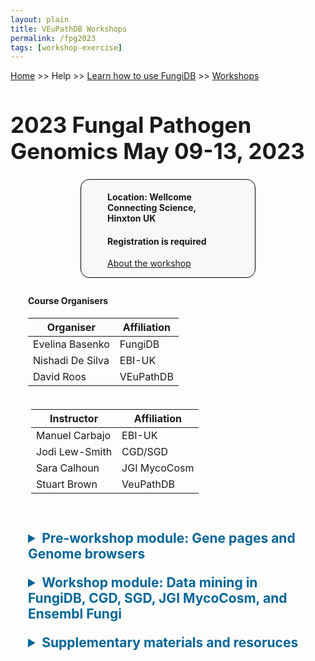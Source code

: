 ```yaml
---
layout: plain
title: VEuPathDB Workshops
permalink: /fpg2023
tags: [workshop-exercise]
---
```

<style>
  h1 {
    font-size: 2.5em;
  }
  div.contents {
    margin-left: 1em;
    margin-bottom: 3em;
  }
  
  div.workshop {
    margin: 2em 1em;
  }

details summary, details ul {
  margin-top: 1em;
}
details summary {
  font-size: 150%;
  color: #069;
}
details p, details table {
  margin-left: 2em;
}
details table {
  margin-right: 6em;
}

table {
  margin-top: 1em;
  border-collapse: collapse;
}
/*
table, th, td {
  border: 1px solid black;
  padding: 0.5em;
}
*/
tr.break td {
  background-color: #DCDCDC;
}

table.hor-minimalist-a {
  text-align: left;
}
table.hor-minimalist-a th {
  font-size: 110%;
  font-weight: 400;
  color: #039;
  border-top: 0;
  border-bottom: 2px solid #6678b1;
  padding: 0.5em;
  text-align: left;
}
table.hor-minimalist-a tr {
  border-bottom: 1px solid #ddd;
}
table.hor-minimalist-a tr:hover td {
  color: #039; 
}
table.hor-minimalist-a tr.other td {
  background-color: #fafafa;         
}
table.hor-minimalist-a tbody {
  display: table-row-group;
  vertical-align: middle;
  border-color: inherit;
}
table.hor-minimalist-a td {
  color: #669; 
  padding: 0.5em 0.5em 0.5em;
  vertical-align: middle;
}
table.hor-minimalist-a tfoot {
  font-size: 90%;
}
table.hor-minimalist-a tfoot tr {
  border:0;
}
th.time {
  width: 20%;
}
th.event {
  width: 40%;
}
th.author {
  width: 20%;
}
th.recording {
  width: 20%;
}
div.centered-title {
    border: 1px solid black;
    border-radius: 1em;
    text-align: left;
    margin-left: 8em;
    margin-right: 8em;
    background: #F8F8F8;
    padding-left: 3em;
    padding-right: 3em;
}
div.instructor-table {
       text-align : left;
       padding-left: 5px;
       padding-right: 5px;
       padding-top: 5px;
       padding-bottom: 5px;
}
</style>

<p><a href="/">Home</a> >> Help >> 
   <a href="/a/app/static-content/landing.html">Learn how to use FungiDB</a> >> 
   <a href="/a/app/static-content/workshops.html">Workshops</a></p>

<h1>2023 Fungal Pathogen Genomics May 09-13, 2023</h1>
    
<div class="static-content">


  <div class="centered-title">        
    <p><h4>Location: Wellcome Connecting Science, Hinxton UK</h4></p>           
    <p><h4>Registration is required</h4></p>
    <p><a href="https://coursesandconferences.wellcomeconnectingscience.org/event/fungal-pathogen-genomics-20230509/">About the workshop</p>  
  </div>

  <div class="contents">

  <div class="anchor"><a name="fpg2023"></a></div>
  <div class="workshop">

  <h4>Course Organisers</h4>
  
  <div class="organiser-table">
  <table>
      <thead>
        <tr>
          <th>Organiser</th>
          <th>Affiliation</th>
        </tr>
      </thead>
      <tbody>
        <tr>
          <td>Evelina Basenko</td>
          <td>FungiDB</td>
        </tr>  
        <tr>
          <td>Nishadi De Silva</td>
          <td>EBI-UK</td>
        </tr>  
        <tr>
          <td>David Roos</td>
          <td>VEuPathDB</td>
        </tr>    
        </tbody>
    </table>
    </div>

  <div class="instructor-table">
    <table>
      <thead>
        <tr>
          <th>Instructor</th>
          <th>Affiliation</th>
        </tr>
      </thead>
      <tbody>
        <tr>
          <td>Manuel Carbajo</td>
          <td>EBI-UK</td>
        </tr>  
        <tr>
          <td>Jodi Lew-Smith</td>
          <td>CGD/SGD</td>
        </tr>  
        <tr>
          <td>Sara Calhoun</td>
          <td>JGI MycoCosm</td>
        </tr>    
        <tr>
          <td>Stuart Brown</td>
          <td>VeuPathDB</td>
        </tr>
      </tbody>
    </table>
    </div>
  <br>
  
  <details closed>
      <summary><b>Pre-workshop module: Gene pages and Genome browsers</b></summary>
      <ul>
        <li><a href="{{'/documents/2023hinxtonfungal/1_SGD_mainpage_anatomy.pdf' | absolute_url}}">SGD main page anatomy</a></li>
        <li><a href="{{'/documents/2023hinxtonfungal/2_SGD_Gene_Pages.pdf' | absolute_url}}">SGD Gene pages</a></li>
        <li><a href="{{'/documents/2023hinxtonfungal/3_CGD_mainpage_anatomy.pdf' | absolute_url}}">CGD main page anatomy</a></li>
        <li><a href="{{'/documents/2023hinxtonfungal/4_CGD_Gene_Pages.pdf' | absolute_url}}">CGD Gene pages</a></li>
        <li><a href="{{'/documents/2023hinxtonfungal/4_SGD_CGD_Browsers_JBrowse.pdf' | absolute_url}}">SGD and CGD Genome browsers JBrowse</a></li>
        <li><a href="{{'/documents/2023hinxtonfungal/5_Anatomy_of_Ensembl_Fungi.pdf' | absolute_url}}">Anatomy of Ensembl Fungi</a></li>
        <li><a href="{{'/documents/2023hinxtonfungal/6_Ensembl_Fungi_Genepages_genome_browser_exercises.pdf' | absolute_url}}">Ensembl Fungi: Gene pages and genome browser</a></li>
        <li><a href="{{'/documents/2023hinxtonfungal/FungiDB_main_page.pdf' | absolute_url}}">FungiDB main page anatomy</a></li>
        <li><a href="{{'/documents/2023hinxtonfungal/FungiDB_Exploring_the_gene_record_pages.pdf' | absolute_url}}">FungiDB site search</a></li>
        <li><a href="{{'/documents/2023hinxtonfungal/FungiDB_Exploring_JBrowse.pdf' | absolute_url}}">FungiDB Navigating gene record pages</a></li>
        <li><a href="{{'/documents/2023hinxtonfungal/10_AnatomyOfMycoCosm_2023.pdf' | absolute_url}}">Anatomy of JGI MycoCosm</a></li>
     </ul>
     <p><a href="{{'/documents/2023hinxtonfungal/FPG2023_Introductory_module.pdf' | absolute_url}}">All pre-workshop module exercises</a></p>
    </details>
    <details closed>
      <summary><b>Workshop module: Data mining in FungiDB, CGD, SGD, JGI MycoCosm, and Ensembl Fungi</b></summary>
      <ul>  
        <li>Database Queries
           <ul>
            <li><a href="{{'/documents/2023hinxtonfungal/1_FungiDB_Advanced_Search_Strategies.pdf' | absolute_url}}">FungiDB: Advanced search strategies</a></li>
            <li><a href="{{'/documents/2023hinxtonfungal/2_SGD_Search_Strategies_YeastMine.pdf' | absolute_url}}">SGD: Search strategies in YeastMine</a></li>
            <li><a href="{{'/documents/2023hinxtonfungal/3_Database search_BioMart.pdf' | absolute_url}}">Ensembl Fungi: Database search in BioMart</a></li>
            <li><a href="{{'/documents/2023hinxtonfungal/3_Database search_Molecular_interactions.pdf' | absolute_url}}">Ensembl Fungi: Molecular interactions</a></li>
           </ul>
        </li><br>
        <li>Database Queries: Transcriptomics and Proteomics
           <ul>
            <li><a href="{{'/documents/2023hinxtonfungal/1_RNAseq_data_trackhubs.pdf' | absolute_url}}">Ensembl Fungi: RNA-Seq data (trackhubs)</a></li>
            <li><a href="{{'/documents/2023hinxtonfungal/2_SGD_Expression_tools_SPELL.pdf' | absolute_url}}">SGD Expression tools: SPELL</a></li>
            <li><a href="{{'/documents/2023hinxtonfungal/3_FungiDB_Transcriptomics_Proteomics.pdf' | absolute_url}}">FungiDB: Transcriptomics and Proteomics</a></li>
            <li><a href="{{'/documents/2023hinxtonfungal/4_Assessing_gene_models_Apollo.pdf' | absolute_url}}">FungiDB: Assessing gene models in Apollo</a></li>
           </ul>
        </li><br>
        <li>Database Queries: SNPs and variants
           <ul>
            <li><a href="{{'/documents/2023hinxtonfungal/1_SGD_Variant_Viewer.pdf' | absolute_url}}">SGD: Variant Viewer</a></li>
            <li><a href="{{'/documents/2023hinxtonfungal/2_FungiDB_SNPs_CNVs.pdf' | absolute_url}}">FungiDB: SNPs and CNVs</a></li>
            <li><a href="{{'/documents/2023hinxtonfungal/3_Ensembl_Fungi_Variation_exercises.pdf' | absolute_url}}">Ensembl Fungi: Variation exercises</a></li>
           </ul>
        </li><br>
        <li>Database Queries: Comparative Genomics and Orthology, Evolutionary analysis and cross species inference
           <ul>
            <li><a href="{{'/documents/2023hinxtonfungal/1_Comparative genomics_WGA.pdf' | absolute_url}}">Ensembl Fungi: Comparative genomics (WGA)</a></li>
            <li><a href="{{'/documents/2023hinxtonfungal/2_MycoCosm_CAZymes.pdf' | absolute_url}}">JGI MycoCosm: CAZymes</a></li>
            <li><a href="{{'/documents/2023hinxtonfungal/3_MycoCosm_Synteny.pdf' | absolute_url}}">JGI MycoCosm: synteny</a></li>
            <li><a href="{{'/documents/2023hinxtonfungal/4_Exploring_protein_domains_clusters_in_Ensembl_and_MycoCosm.pdf' | absolute_url}}">Mining data across Ensembl Fungi and JGI MycoCosm</a></li>
            <li><a href="{{'/documents/2023hinxtonfungal/5_SGD_CGD_predicting_fungal_biology.pdf' | absolute_url}}">Predicting fungal biology with SGD/CGD</a></li>
            <li><a href="{{'/documents/2023hinxtonfungal/6_Ensembl_Evolutionary_Analysis.pdf' | absolute_url}}">Ensembl FUngi:Evolutionary Analysis</a></li>
            <li><a href="{{'/documents/2023hinxtonfungal/7_FungiDB_MycoCosm_Ensembl_JBrowse_synteny_SC_LM_revised.pdf' | absolute_url}}">Comparative genomics: FungiDB, MycoCosm, Ensembl Fungi</a></li>
            <li><a href="{{'/documents/2023hinxtonfungal/8_FungiDB_Orthology_Phyletic_Patterns.pdf' | absolute_url}}">FungiDB: Orthology and Phyletic Patterns</a></li>
           </ul>
        </li><br>
        <li>Mapping RNA-Seq and SNP Data in Galaxy, Part 1
           <ul>
           <li><a href="{{'/documents/2023hinxtonfungal/NGS_lecture.pdf' | absolute_url}}">Introduction to Next Generation Sequencing</a></li>
            <li><a href="{{'/documents/2023hinxtonfungal/RNA_Seq_Part1.pdf' | absolute_url}}">FungiDB: RNA-Seq mapping in Galaxy, Part1</a></li>
            <li><a href="{{'/documents/2023hinxtonfungal/SNP_Mapping_1.pdf' | absolute_url}}">FungiDB: SNP mapping in Galaxy, Part1</a></li>
           </ul>
        </li><br>
        <li>Database Queries: Enrichment analysis
           <ul>
            <li><a href="{{'/documents/2023hinxtonfungal/1_SGD_GO_Slim_Mapper.pdf' | absolute_url}}">SGD: GO Slim Mapper</a></li>
            <li><a href="{{'/documents/2023hinxtonfungal/2_CGD_GO_Term_Finder.pdf' | absolute_url}}">CGD: GO Term Finder</a></li>
            <li><a href="{{'/documents/2023hinxtonfungal/3_FungiDB_GO Enrichment.pdf' | absolute_url}}">FungiDB: GO Enrichment</a></li>
           </ul>
        </li><br>
        <li>Mapping RNA-Seq and SNP Data in Galaxy, Part 2
           <ul>
            <li><a href="{{'/documents/2023hinxtonfungal/RNA_Seq_Galaxy_Part 2.pdf' | absolute_url}}">FUngiDB: RNA-Seq mapping in Galaxy, Part 2</a></li>
            <li><a href="{{'/documents/2023hinxtonfungal/SNP_Mapping_2.pdf' | absolute_url}}">FungiDB: SNP Mapping in Galaxy, Part 2</a></li>
           </ul>
        </li><br>
        <li>Database Queries: Functional analysis: Pathways and metabolites
           <ul>
            <li><a href="{{'/documents/2023hinxtonfungal/1_MycoCosm_KEGG_Browser.pdf.pdf' | absolute_url}}">MycoCosm: KEGG Browser</a></li>
            <li><a href="{{'/documents/2023hinxtonfungal/2_MycoCosm_SecondaryMetabolismClusters.pdf' | absolute_url}}">MycoCosm: Secondary Metabolism Clusters Browser</a></li>
            <li><a href="{{'/documents/2023hinxtonfungal/3_FungiDB_MycoCosm_Secondary metabolites.pdf' | absolute_url}}">FungiDB and MycoCosm: Secondary metabolites</a></li>
          </ul>
        </li><br>
      </ul>
    </details>

<details closed>
      <summary><b>Supplementary materials and resoruces</b></summary>
      <ul>
        <li><a href="{{'/documents/2021hinxtonfungal/JGI_ManualCuration_2023.pdf' | absolute_url}}">JGI manual curation</a></li>
        <li><a href="{{'/documents/2021hinxtonfungal/VEuPathDB_ Apollo_functional_annotation_26_10_2021.pdf' | absolute_url}}">VEuPathDB/Apollo: functional annotation</a></li>
        <li><a href="{{'/documents/2021hinxtonfungal/VEuPathDB_Apollo_structural_annotation_13_02_2023.pdf' | absolute_url}}">VEuPathDB/Apollo: structural annotation</a></li>
     </ul>
     <p><a href="{{'/documents/2023hinxtonfungal/FPG2023_Manual.pdf' | absolute_url}}">All FPG2023 workshop module exercises</a></p>
     <p><a href="https://github.com/WCSCourses/fungpathgeno">Wellcome Connecting Science GitHub repository with all materials</a><br></p>

    </details>
    <br> 

  </div>
</div>  <!-- class workshop -->

</div>  <!-- class contents -->
</div>  <!-- class static-content -->
 

